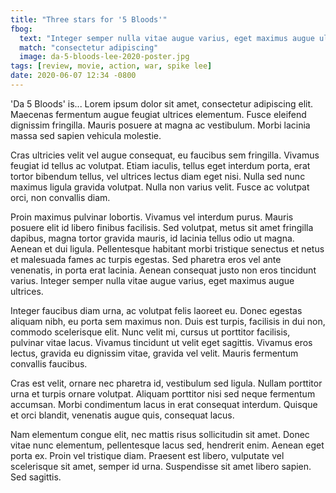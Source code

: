 ```yaml
---
title: "Three stars for '5 Bloods'"
fbog:
  text: "Integer semper nulla vitae augue varius, eget maximus augue ultrices."
  match: "consectetur adipiscing"
  image: da-5-bloods-lee-2020-poster.jpg
tags: [review, movie, action, war, spike lee]
date: 2020-06-07 12:34 -0800
---
```

'Da 5 Bloods' is... Lorem ipsum dolor sit amet, consectetur adipiscing elit. Maecenas fermentum augue feugiat ultrices elementum. Fusce eleifend dignissim fringilla. Mauris posuere at magna ac vestibulum. Morbi lacinia massa sed sapien vehicula molestie.

Cras ultricies velit vel augue consequat, eu faucibus sem fringilla. Vivamus feugiat id tellus ac volutpat. Etiam iaculis, tellus eget interdum porta, erat tortor bibendum tellus, vel ultrices lectus diam eget nisi. Nulla sed nunc maximus ligula gravida volutpat. Nulla non varius velit. Fusce ac volutpat orci, non convallis diam.

Proin maximus pulvinar lobortis. Vivamus vel interdum purus. Mauris posuere elit id libero finibus facilisis. Sed volutpat, metus sit amet fringilla dapibus, magna tortor gravida mauris, id lacinia tellus odio ut magna. Aenean et dui ligula. Pellentesque habitant morbi tristique senectus et netus et malesuada fames ac turpis egestas. Sed pharetra eros vel ante venenatis, in porta erat lacinia. Aenean consequat justo non eros tincidunt varius. Integer semper nulla vitae augue varius, eget maximus augue ultrices.

Integer faucibus diam urna, ac volutpat felis laoreet eu. Donec egestas aliquam nibh, eu porta sem maximus non. Duis est turpis, facilisis in dui non, commodo scelerisque elit. Nunc velit mi, cursus ut porttitor facilisis, pulvinar vitae lacus. Vivamus tincidunt ut velit eget sagittis. Vivamus eros lectus, gravida eu dignissim vitae, gravida vel velit. Mauris fermentum convallis faucibus.

Cras est velit, ornare nec pharetra id, vestibulum sed ligula. Nullam porttitor urna et turpis ornare volutpat. Aliquam porttitor nisi sed neque fermentum accumsan. Morbi condimentum lacus in erat consequat interdum. Quisque et orci blandit, venenatis augue quis, consequat lacus.

Nam elementum congue elit, nec mattis risus sollicitudin sit amet. Donec vitae nunc elementum, pellentesque lacus sed, hendrerit enim. Aenean eget porta ex. Proin vel tristique diam. Praesent est libero, vulputate vel scelerisque sit amet, semper id urna. Suspendisse sit amet libero sapien. Sed sagittis.
